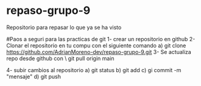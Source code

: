 # repaso-grupo-9
Repositorio para repasar lo que ya se ha visto

#Paos a seguri para las practicas de git 
1- crear un repositorio en github
2- Clonar el repositorio en tu compu con el siguiente comando 
  a) git clone https://github.com/AdrianMoreno-dev/repaso-grupo-9.git
3- Se actualiza repo desde github con \\ git pull origin main

4- subir cambios al repositorio
    a) git status
    b) git add
    c) gi commit -m "mensaje"
    d) git push
